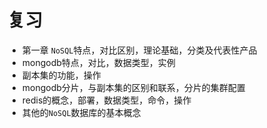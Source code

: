 # 复习

- 第一章 `NoSQL`特点，对比区别，理论基础，分类及代表性产品
- mongodb特点，对比，数据类型，实例
- 副本集的功能，操作
- mongodb分片，与副本集的区别和联系，分片的集群配置
- redis的概念，部署，数据类型，命令，操作
- 其他的`NoSQL`数据库的基本概念
